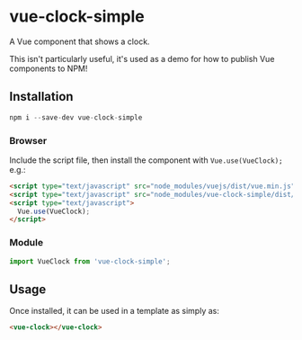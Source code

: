 # vue-clock-simple

A Vue component that shows a clock.

This isn't particularly useful, it's used as a demo for how to publish Vue components to NPM!

## Installation

```js
npm i --save-dev vue-clock-simple
```

### Browser

Include the script file, then install the component with `Vue.use(VueClock);` e.g.:

```html
<script type="text/javascript" src="node_modules/vuejs/dist/vue.min.js"></script>
<script type="text/javascript" src="node_modules/vue-clock-simple/dist/vue-clock.min.js"></script>
<script type="text/javascript">
  Vue.use(VueClock);
</script>
```

### Module

```js
import VueClock from 'vue-clock-simple';
```

## Usage

Once installed, it can be used in a template as simply as:

```html
<vue-clock></vue-clock>
```
